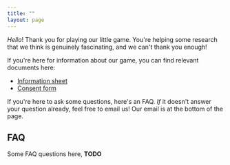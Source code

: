 ```yaml
---
title: ""
layout: page
---
```


_Hello_! Thank you for playing our little game. You're helping some research
that we think is genuinely fascinating, and we can't thank you enough!

If you're here for information about our game, you can find relevant documents
here:

* [Information sheet](https://github.com/RPGLite/RPGLite.github.io/raw/master/public/ethics/rpglite_information_sheet.pdf)
* [Consent form](https://github.com/RPGLite/RPGLite.github.io/raw/master/public/ethics/Consent%20Form.pdf)

If you're here to ask some questions, here's an FAQ. _If_ it doesn't answer
your question already, feel free to email us! Our email is at the bottom of the
page.

## FAQ

Some FAQ questions here, **TODO**

